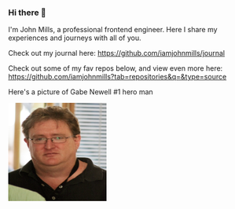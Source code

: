 ### Hi there 👋

I'm John Mills, a professional frontend engineer. Here I share my experiences and journeys with all of you. 

Check out my journal here: https://github.com/iamjohnmills/journal

Check out some of my fav repos below, and view even more here: https://github.com/iamjohnmills?tab=repositories&q=&type=source

Here's a picture of Gabe Newell #1 hero man

<img src="https://raw.githubusercontent.com/iamjohnmills/iamjohnmills/main/Gabe_newell.jpeg" width="200" height="200" />
